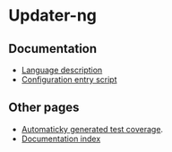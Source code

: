 Updater-ng
==========

Documentation
-------------

* [Language description](docs/language.html)
* [Configuration entry script](docs/entrystript.html)

Other pages
-----------

* [Automaticky generated test coverage](coverage/index.html).
* [Documentation index](docindex.html)
